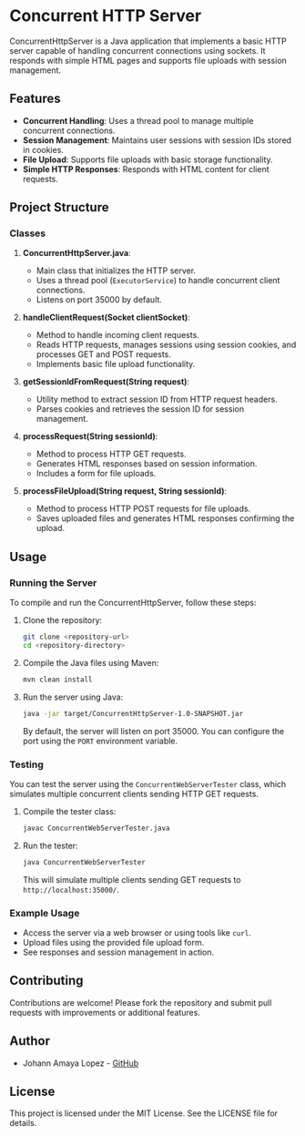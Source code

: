 # Concurrent HTTP Server

ConcurrentHttpServer is a Java application that implements a basic HTTP server capable of handling concurrent connections using sockets. It responds with simple HTML pages and supports file uploads with session management.

## Features

- **Concurrent Handling**: Uses a thread pool to manage multiple concurrent connections.
- **Session Management**: Maintains user sessions with session IDs stored in cookies.
- **File Upload**: Supports file uploads with basic storage functionality.
- **Simple HTTP Responses**: Responds with HTML content for client requests.

## Project Structure

### Classes

1. **ConcurrentHttpServer.java**:
   - Main class that initializes the HTTP server.
   - Uses a thread pool (`ExecutorService`) to handle concurrent client connections.
   - Listens on port 35000 by default.

2. **handleClientRequest(Socket clientSocket)**:
   - Method to handle incoming client requests.
   - Reads HTTP requests, manages sessions using session cookies, and processes GET and POST requests.
   - Implements basic file upload functionality.

3. **getSessionIdFromRequest(String request)**:
   - Utility method to extract session ID from HTTP request headers.
   - Parses cookies and retrieves the session ID for session management.

4. **processRequest(String sessionId)**:
   - Method to process HTTP GET requests.
   - Generates HTML responses based on session information.
   - Includes a form for file uploads.

5. **processFileUpload(String request, String sessionId)**:
   - Method to process HTTP POST requests for file uploads.
   - Saves uploaded files and generates HTML responses confirming the upload.

## Usage

### Running the Server

To compile and run the ConcurrentHttpServer, follow these steps:

1. Clone the repository:
   ```bash
   git clone <repository-url>
   cd <repository-directory>
   ```

2. Compile the Java files using Maven:
   ```bash
   mvn clean install
   ```

3. Run the server using Java:
   ```bash
   java -jar target/ConcurrentHttpServer-1.0-SNAPSHOT.jar
   ```

   By default, the server will listen on port 35000. You can configure the port using the `PORT` environment variable.

### Testing

You can test the server using the `ConcurrentWebServerTester` class, which simulates multiple concurrent clients sending HTTP GET requests.

1. Compile the tester class:
   ```bash
   javac ConcurrentWebServerTester.java
   ```

2. Run the tester:
   ```bash
   java ConcurrentWebServerTester
   ```

   This will simulate multiple clients sending GET requests to `http://localhost:35000/`.

### Example Usage

- Access the server via a web browser or using tools like `curl`.
- Upload files using the provided file upload form.
- See responses and session management in action.

## Contributing

Contributions are welcome! Please fork the repository and submit pull requests with improvements or additional features.

## Author

- Johann Amaya Lopez - [GitHub](https://github.com/JohannBulls/SparkWebApp)

## License

This project is licensed under the MIT License. See the LICENSE file for details.